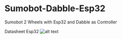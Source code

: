 # Sumobot-Dabble-Esp32
Sumobot 2 Wheels with Esp32 and Dabble as Controller

Datasheet Esp32
![alt text]([http://url/to/img.png](https://grobotronics.com/images/companies/1/71kEWzr29bL._AC_SL1001_.jpg?1652689656048)https://grobotronics.com/images/companies/1/71kEWzr29bL._AC_SL1001_.jpg?1652689656048)
